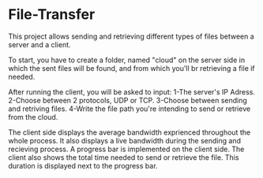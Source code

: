 # File-Transfer
This project allows sending and retrieving different types of files between a server and a client.


To start, you have to create a folder, named "cloud" on the server side in which the sent files will be found, and from which you'll br retrieving a file if needed.

After running the client, you will be asked to input:
1-The server's IP Adress.
2-Choose between 2 protocols, UDP or TCP.
3-Choose between sending and retriving files.
4-Write the file path you're intending to send or retrieve from the cloud.

The client side displays the average bandwidth exprienced throughout the whole process. It also displays a live bandwidth during the sending and recieving process.
A progress bar is implemented on the client side.
The client also shows the total time needed to send or retrieve the file. This duration is displayed next to the progress bar.


